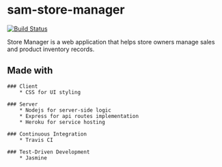 # sam-store-manager

[![Build Status](https://travis-ci.org/walsamlee/sam-store-manager.svg?branch=api-endpoint)](https://travis-ci.org/walsamlee/sam-store-manager)

Store Manager is a web application that helps store owners manage sales and product inventory records.

## Made with
	### Client
		* CSS for UI styling

	### Server
		* Nodejs for server-side logic
		* Express for api routes implementation
		* Heroku for service hosting

	### Continuous Integration
		* Travis CI

	### Test-Driven Development
		* Jasmine